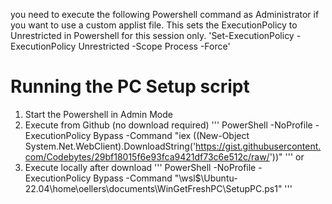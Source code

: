 you need to execute the following Powershell command as Administrator if you want to use a custom applist file. This sets the ExecutionPolicy to Unrestricted in Powershell for this session only.
'Set-ExecutionPolicy -ExecutionPolicy Unrestricted -Scope Process -Force'

# Running the PC Setup script
1. Start the Powershell in Admin Mode
2. Execute from Github (no download required)
'''
PowerShell -NoProfile -ExecutionPolicy Bypass -Command "iex ((New-Object System.Net.WebClient).DownloadString('https://gist.githubusercontent.com/Codebytes/29bf18015f6e93fca9421df73c6e512c/raw/'))"
'''
or
3. Execute locally after download
'''
PowerShell -NoProfile -ExecutionPolicy Bypass -Command "\\wsl$\Ubuntu-22.04\home\oellers\documents\WinGetFreshPC\SetupPC.ps1"
'''